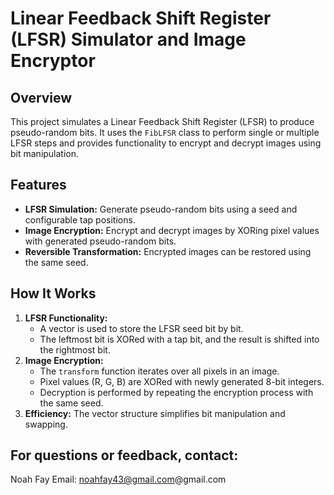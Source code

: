 # Linear Feedback Shift Register (LFSR) Simulator and Image Encryptor

## Overview
This project simulates a Linear Feedback Shift Register (LFSR) to produce pseudo-random bits. It uses the `FibLFSR` class to perform single or multiple LFSR steps and provides functionality to encrypt and decrypt images using bit manipulation.

## Features
- **LFSR Simulation:** Generate pseudo-random bits using a seed and configurable tap positions.
- **Image Encryption:** Encrypt and decrypt images by XORing pixel values with generated pseudo-random bits.
- **Reversible Transformation:** Encrypted images can be restored using the same seed.

## How It Works
1. **LFSR Functionality:** 
   - A vector is used to store the LFSR seed bit by bit.
   - The leftmost bit is XORed with a tap bit, and the result is shifted into the rightmost bit.
2. **Image Encryption:**
   - The `transform` function iterates over all pixels in an image.
   - Pixel values (R, G, B) are XORed with newly generated 8-bit integers.
   - Decryption is performed by repeating the encryption process with the same seed.
3. **Efficiency:** The vector structure simplifies bit manipulation and swapping.

## For questions or feedback, contact:
Noah Fay
Email: noahfay43@gmail.com@gmail.com
